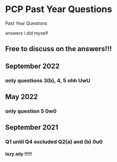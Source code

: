 # PCP Past Year Questions
Past Year Questions

answers i did myself
## Free to discuss on the answers!!!

## September 2022
### only questions 3(b), 4, 5 ohh UwU

## May 2022
### only question 5 0w0

## September 2021
### Q1 until Q4 excluded Q2(a) and (b) 0u0
#### lazy ady !!!!!
